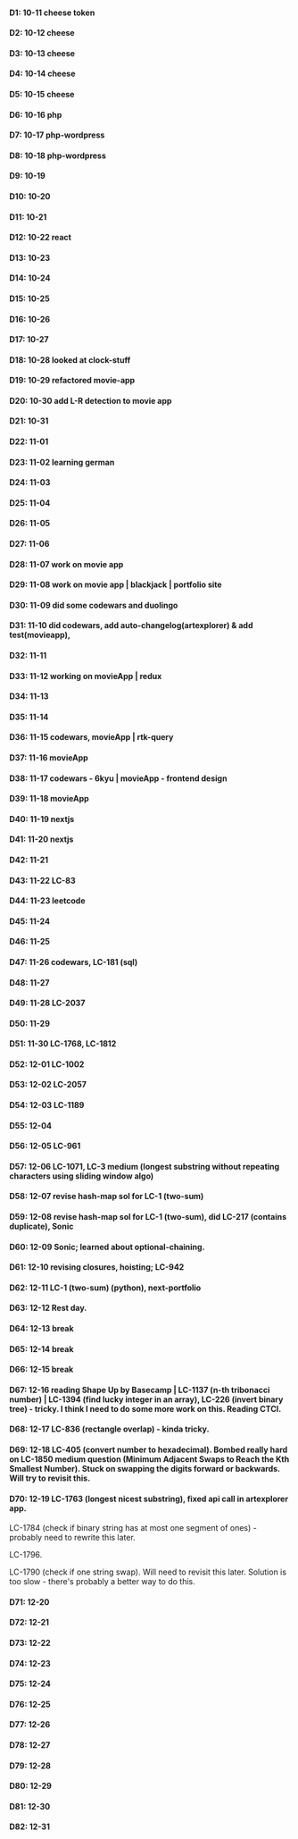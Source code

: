 #### D1: 10-11 cheese token
#### D2: 10-12 cheese
#### D3: 10-13 cheese
#### D4: 10-14 cheese
#### D5: 10-15 cheese
#### D6: 10-16 php
#### D7: 10-17 php-wordpress
#### D8: 10-18 php-wordpress
#### D9: 10-19 
#### D10: 10-20
#### D11: 10-21
#### D12: 10-22 react
#### D13: 10-23
#### D14: 10-24
#### D15: 10-25
#### D16: 10-26
#### D17: 10-27
#### D18: 10-28 looked at clock-stuff
#### D19: 10-29 refactored movie-app
#### D20: 10-30 add L-R detection to movie app
#### D21: 10-31
#### D22: 11-01
#### D23: 11-02 learning german
#### D24: 11-03
#### D25: 11-04
#### D26: 11-05
#### D27: 11-06 
#### D28: 11-07 work on movie app
#### D29: 11-08 work on movie app | blackjack | portfolio site
#### D30: 11-09 did some codewars and duolingo
#### D31: 11-10 did codewars, add auto-changelog(artexplorer) & add test(movieapp),  
#### D32: 11-11
#### D33: 11-12 working on movieApp | redux
#### D34: 11-13
#### D35: 11-14
#### D36: 11-15 codewars, movieApp | rtk-query
#### D37: 11-16 movieApp
#### D38: 11-17 codewars - 6kyu | movieApp - frontend design
#### D39: 11-18 movieApp
#### D40: 11-19 nextjs
#### D41: 11-20 nextjs
#### D42: 11-21
#### D43: 11-22 LC-83
#### D44: 11-23 leetcode
#### D45: 11-24
#### D46: 11-25
#### D47: 11-26 codewars, LC-181 (sql)
#### D48: 11-27
#### D49: 11-28 LC-2037
#### D50: 11-29 
#### D51: 11-30 LC-1768, LC-1812
#### D52: 12-01 LC-1002
#### D53: 12-02 LC-2057
#### D54: 12-03 LC-1189
#### D55: 12-04 
#### D56: 12-05 LC-961
#### D57: 12-06 LC-1071, LC-3 medium (longest substring without repeating characters using sliding window algo)
#### D58: 12-07 revise hash-map sol for LC-1 (two-sum)
#### D59: 12-08 revise hash-map sol for LC-1 (two-sum), did LC-217 (contains duplicate), Sonic
#### D60: 12-09 Sonic; learned about optional-chaining.
#### D61: 12-10 revising closures, hoisting; LC-942
#### D62: 12-11 LC-1 (two-sum) (python), next-portfolio 
#### D63: 12-12 Rest day.
#### D64: 12-13 break
#### D65: 12-14 break
#### D66: 12-15 break
#### D67: 12-16 reading Shape Up by Basecamp | LC-1137 (n-th tribonacci number) | LC-1394 (find lucky integer in an array), LC-226 (invert binary tree) - tricky. I think I need to do some more work on this. Reading CTCI.
#### D68: 12-17 LC-836 (rectangle overlap) - kinda tricky.
#### D69: 12-18 LC-405 (convert number to hexadecimal). Bombed really hard on LC-1850 medium question (Minimum Adjacent Swaps to Reach the Kth Smallest Number). Stuck on swapping the digits forward or backwards. Will try to revisit this.
#### D70: 12-19 LC-1763 (longest nicest substring), fixed api call in artexplorer app. 

LC-1784 (check if binary string has at most one segment of ones) - probably need to rewrite this later. 

LC-1796. 

LC-1790 (check if one string swap). Will need to revisit this later. Solution is too slow - there's probably a better way to do this.

#### D71: 12-20
#### D72: 12-21
#### D73: 12-22
#### D74: 12-23
#### D75: 12-24
#### D76: 12-25
#### D77: 12-26
#### D78: 12-27
#### D79: 12-28
#### D80: 12-29
#### D81: 12-30
#### D82: 12-31
